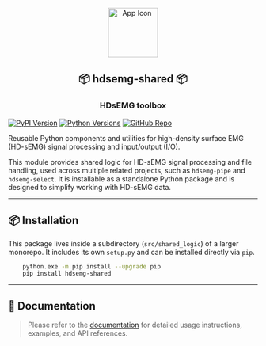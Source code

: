 <div align="center">
<br>
  <img src="src/hdsemg_shared/resources/icon.png" alt="App Icon" width="100" height="100"><br>
    <h2 align="center">📦 hdsemg-shared 📦</h2>
    <h3 align="center">HDsEMG toolbox</h3>
</div>

[![PyPI Version](https://img.shields.io/pypi/v/hdsemg-shared.svg?style=flat-square)](https://pypi.org/project/hdsemg-shared/)
[![Python Versions](https://img.shields.io/pypi/pyversions/hdsemg-shared.svg?style=flat-square)](https://pypi.org/project/hdsemg-shared/)
[![GitHub Repo](https://img.shields.io/badge/GitHub-hdsemg--shared-blue?logo=github&style=flat-square)](https://github.com/johanneskasser/hdsemg-shared)


Reusable Python components and utilities for high-density surface EMG (HD-sEMG) signal processing and input/output (I/O).

This module provides shared logic for HD-sEMG signal processing and file handling, used across multiple related projects, such as `hdsemg-pipe` and `hdsemg-select`. It is installable as a standalone Python package and is designed to simplify working with HD-sEMG data.

---

## 📦 Installation

This package lives inside a subdirectory (`src/shared_logic`) of a larger monorepo. It includes its own `setup.py` and can be installed directly via `pip`.

```bash
    python.exe -m pip install --upgrade pip 
    pip install hdsemg-shared
```

---

## 🧪 Documentation

> Please refer to the [documentation](https://johanneskasser.github.io/hdsemg-shared/) for detailed usage instructions, examples, and API references.